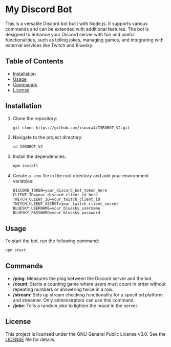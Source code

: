 # My Discord Bot

This is a versatile Discord bot built with Node.js. It supports various commands and can be extended with additional features. The bot is designed to enhance your Discord server with fun and useful functionalities, such as telling jokes, managing games, and integrating with external services like Twitch and Bluesky.

## Table of Contents

- [Installation](#installation)
- [Usage](#usage)
- [Commands](#commands)
- [License](#license)

## Installation

1. Clone the repository:
   ```bash
   git clone https://github.com/isoura4/ISROBOT_V2.git
   ```
2. Navigate to the project directory:
   ```bash
   cd ISROBOT_V2
   ```
3. Install the dependencies:
   ```bash
   npm install
   ```
4. Create a `.env` file in the root directory and add your environment variables:
   ```env
   DISCORD_TOKEN=your_discord_bot_token_here
   CLIENT_ID=your_discord_client_id_here
   TWITCH_CLIENT_ID=your_twitch_client_id
   TWITCH_CLIENT_SECRET=your_twitch_client_secret
   BLUESKY_USERNAME=your_bluesky_username
   BLUESKY_PASSWORD=your_bluesky_password
   ```

## Usage

To start the bot, run the following command:
```bash
npm start
```

## Commands

- **/ping**: Measures the ping between the Discord server and the bot.
- **/count**: Starts a counting game where users must count in order without repeating numbers or answering twice in a row.
- **/stream**: Sets up stream checking functionality for a specified platform and streamer. Only administrators can use this command.
- **/joke**: Tells a random joke to lighten the mood in the server.

## License

This project is licensed under the GNU General Public License v3.0. See the [LICENSE](LICENSE) file for details.
